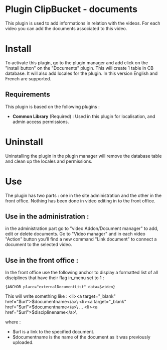 # Plugin ClipBucket - documents
This plugin is used to add informations in relation with the videos. For each video you can add the documents associated to this video.

# Install
To activate this plugin, go to the plugin manager and add click on the "install button" on the "Documents" plugin. 
This will create 1 table in CB database. It will also add locales for the plugin. In this version English and French are supported.

## Requirements
This plugin is based on the following plugins :

- **Common Library** (Required) : Used in this plugin for localisation, and admin access permissions. 

# Uninstall
Uninstalling the plugin in the plugin manager will remove the database table and clean up the locales and permissions.
	
# Use
The plugin has two parts : one in the site administration and the other in the front office. Nothing has been done in video editing in to the front office.

## Use in the administration :
in the administration part go to "video Addon/Document manager" to add, edit or delete documents.
Go to "Video manager" and in each video "Action" button you'll find a new command "Link document" to connect a document to the selected video. 

## Use in the front office :

In the front office use the following anchor to display a formatted list of all disciplines that have their flag in_menu set to 1 :

	{ANCHOR place="externalDocumentList" data=$video}

This will write something like :
	\<li>\<a target="_blank" href="$url">$documentname\</a>\\</li>
	\<li>\<a target="_blank" href="$url">$documentname\</a>\\</li>
	...
	\<li>\<a href="$url">$disciplinename\</a>\\</li>

where :

- $url is a link to the specified document.
- $documentname is the name of the document as it was previously uploaded.

